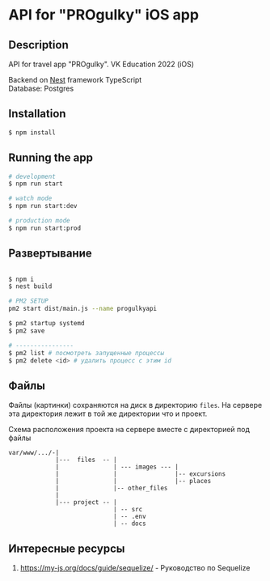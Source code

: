 # API for "PROgulky" iOS app

## Description

API for travel app "PROgulky". VK Education 2022 (iOS)

Backend on
[Nest](https://github.com/nestjs/nest) framework TypeScript
<br>
Database: Postgres

## Installation

```bash
$ npm install
```

## Running the app

```bash
# development
$ npm run start

# watch mode
$ npm run start:dev

# production mode
$ npm run start:prod
```

## Развертывание
```bash

$ npm i
$ nest build

# PM2 SETUP
pm2 start dist/main.js --name progulkyapi

$ pm2 startup systemd
$ pm2 save

# ----------------
$ pm2 list # посмотреть запущенные процессы
$ pm2 delete <id> # удалить процесс с этим id

```

## Файлы
Файлы (картинки) сохраняются на диск в директорию ```files```. На сервере эта директория
лежит в той же директории что и проект. 

Схема расположения проекта на сервере вместе с директорией под файлы
```
var/www/.../-|
             |---  files  -- |
             |               | --- images --- |
             |               |                |-- excursions
             |               |                |-- places
             |               |-- other_files
             |                 
             |--- project -- |
                             | -- src
                             | -- .env
                             | -- docs
```

## Интересные ресурсы
1. https://my-js.org/docs/guide/sequelize/ - Руководство по Sequelize
